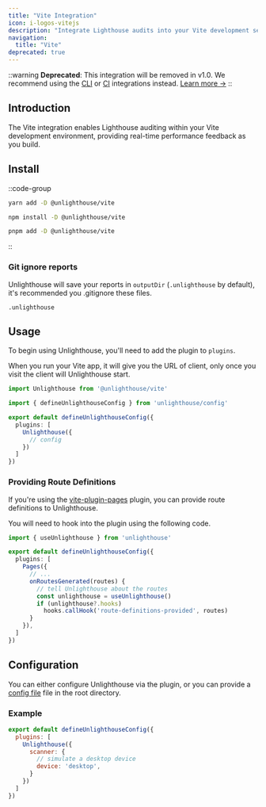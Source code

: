 ```yaml
---
title: "Vite Integration"
icon: i-logos-vitejs
description: "Integrate Lighthouse audits into your Vite development server with automatic route discovery and HMR support."
navigation:
  title: "Vite"
deprecated: true
---
```


::warning
**Deprecated**: This integration will be removed in v1.0. We recommend using the [CLI](/integrations/cli) or [CI](/integrations/ci) integrations instead. [Learn more →](/integration-deprecations)
::

## Introduction

The Vite integration enables Lighthouse auditing within your Vite development environment, providing real-time performance feedback as you build.

## Install

::code-group

```bash [yarn]
yarn add -D @unlighthouse/vite
```

```bash [npm]
npm install -D @unlighthouse/vite
```

```bash [pnpm]
pnpm add -D @unlighthouse/vite
```

::

### Git ignore reports

Unlighthouse will save your reports in `outputDir` (`.unlighthouse` by default),
it's recommended you .gitignore these files.

```
.unlighthouse
```

## Usage

To begin using Unlighthouse, you'll need to add the plugin to `plugins`.

When you run your Vite app, it will give you the URL of client, only once you visit the client will Unlighthouse start.

```ts vite.config.ts
import Unlighthouse from '@unlighthouse/vite'

import { defineUnlighthouseConfig } from 'unlighthouse/config'

export default defineUnlighthouseConfig({
  plugins: [
    Unlighthouse({
      // config
    })
  ]
})
```

### Providing Route Definitions

If you're using the [vite-plugin-pages](https://github.com/hannoeru/vite-plugin-pages) plugin, you can provide route definitions to Unlighthouse.

You will need to hook into the plugin using the following code.

```ts vite.config.ts
import { useUnlighthouse } from 'unlighthouse'

export default defineUnlighthouseConfig({
  plugins: [
    Pages({
      // ...
      onRoutesGenerated(routes) {
        // tell Unlighthouse about the routes
        const unlighthouse = useUnlighthouse()
        if (unlighthouse?.hooks)
          hooks.callHook('route-definitions-provided', routes)
      }
    }),
  ]
})
```

## Configuration

You can either configure Unlighthouse via the plugin, or you can provide a  [config file](/guide/guides/config) file
in the root directory.

### Example

```js vite.config.ts
export default defineUnlighthouseConfig({
  plugins: [
    Unlighthouse({
      scanner: {
        // simulate a desktop device
        device: 'desktop',
      }
    })
  ]
})
```
